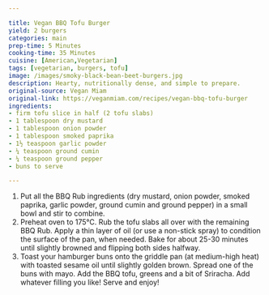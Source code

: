 ```yaml
---

title: Vegan BBQ Tofu Burger
yield: 2 burgers
categories: main
prep-time: 5 Minutes
cooking-time: 35 Minutes
cuisine: [American,Vegetarian]
tags: [vegetarian, burgers, tofu]
image: /images/smoky-black-bean-beet-burgers.jpg
description: Hearty, nutritionally dense, and simple to prepare.
original-source: Vegan Miam
original-link: https://veganmiam.com/recipes/vegan-bbq-tofu-burger
ingredients:
- firm tofu slice in half (2 tofu slabs)
- 1 tablespoon dry mustard
- 1 tablespoon onion powder
- 1 tablespoon smoked paprika
- 1½ teaspoon garlic powder
- ¼ teaspoon ground cumin
- ¼ teaspoon ground pepper
- buns to serve

---
```




1. Put all the BBQ Rub ingredients (dry mustard, onion powder, smoked paprika, garlic powder, ground cumin and ground pepper) in a small bowl and stir to combine.
2. Preheat oven to 175°C. Rub the tofu slabs all over with the remaining BBQ Rub. Apply a thin layer of oil (or use a non-stick spray) to condition the surface of the pan, when needed. Bake for about 25-30 minutes until slightly browned and flipping both sides halfway.
3. Toast your hamburger buns onto the griddle pan (at medium-high heat) with toasted sesame oil until slightly golden brown. Spread one of the buns with mayo. Add the BBQ tofu, greens and a bit of Sriracha. Add whatever filling you like! Serve and enjoy!
